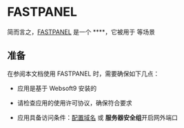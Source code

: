 # FASTPANEL



简而言之，[FASTPANEL]() 是一个 ****，它被用于  等场景



## 准备

在参阅本文档使用 FASTPANEL 时，需要确保如下几点：

- 应用是基于 Websoft9 安装的

- 请检查应用的使用许可协议，确保符合要求

- 应用具备访问条件：[配置域名](./guide/appsetdomain) 或 **服务器安全组**开启网外端口
